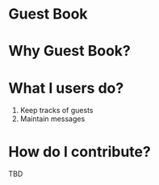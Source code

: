 Guest Book
====

# Why Guest Book?


# What I users do?

1. Keep tracks of guests
2. Maintain messages

# How do I contribute?

TBD

